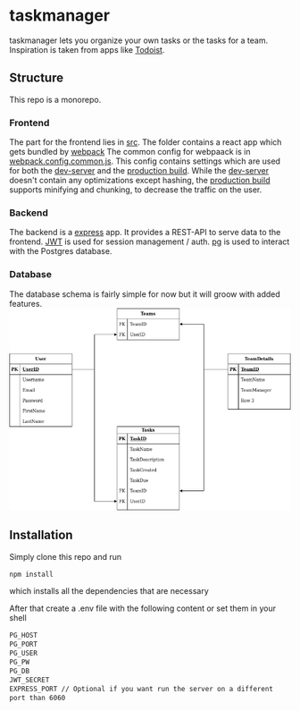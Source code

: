 # taskmanager
taskmanager lets you organize your own tasks or the tasks for a team.
Inspiration is taken from apps like [Todoist](https://todoist.com).

## Structure

This repo is a monorepo.

### Frontend

The part for the frontend lies in [src](src). The folder contains a react app which gets bundled by [webpack](https://webpack.js.org/)
The common config for webpaack is in [webpack.config.common.js](webpack.config.common.js). This config contains settings which are used for both the [dev-server](webpack.config.dev.js) and the [production build](webpack.config.).
While the [dev-server](webpack.config.dev.js) doesn't contain any optimizations except hashing, the [production build](webpack.config.prod.js) supports minifying and chunking, to decrease the traffic on the user.

### Backend

The backend is a [express](https://expressjs.com/) app. It provides a REST-API to serve data to the frontend. [JWT](https://jwt.io/) is used for session management / auth.
[pg](https://node-postgres.com/) is used to interact with the Postgres database.

### Database
The database schema is fairly simple for now but it will groow with added features.
![datatbase schema](https://github.com/MdotMertens/taskmanager/blob/main/Untitled%20Diagram.png)

## Installation

Simply clone this repo and run
```
npm install
```
which installs all the dependencies that are necessary

After that create a .env file with the following content or set them in your shell
```
PG_HOST
PG_PORT
PG_USER
PG_PW
PG_DB
JWT_SECRET
EXPRESS_PORT // Optional if you want run the server on a different port than 6060
```
